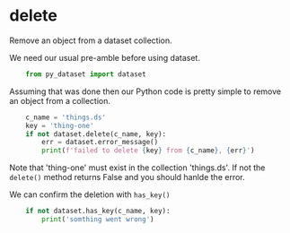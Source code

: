 
# delete

Remove an object from a dataset collection.

We need our usual pre-amble before using dataset.

```python
    from py_dataset import dataset
```

Assuming that was done then our Python code is pretty simple to
remove an object from a collection.

```python
    c_name = 'things.ds'
    key = 'thing-one'
    if not dataset.delete(c_name, key):
        err = dataset.error_message()
        print(f'failed to delete {key} from {c_name}, {err}')
```

Note that 'thing-one' must exist in the collection 'things.ds'.
If not the `delete()` method returns False and you should
hanlde the error.

We can confirm the deletion with `has_key()`

```python
    if not dataset.has_key(c_name, key):
        print('somthing went wrong')
```

